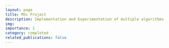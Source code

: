```yaml
---
layout: page
title: MSc Project
description: Implementation and Experimentation of multiple algorithms designed to find the optimal clearing payment vectors in a financial system.
img:
importance: 1
category: completed
related_publications: false
---
```

